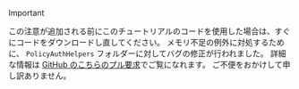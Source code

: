 > [!IMPORTANT]
> この注意が追加される前にこのチュートリアルのコードを使用した場合は、すぐにコードをダウンロードし直してください。  メモリ不足の例外に対処するために、 `PolicyAuthHelpers` フォルダーに対してバグの修正が行われました。  詳細な情報は [GitHub のこちらのプル要求](https://github.com/AzureADQuickStarts/B2C-WebApp-OpenIdConnect-DotNet/pull/4)でご覧になれます。 ご不便をおかけして申し訳ありません。
> 
> 



<!--HONumber=Jan17_HO3-->


